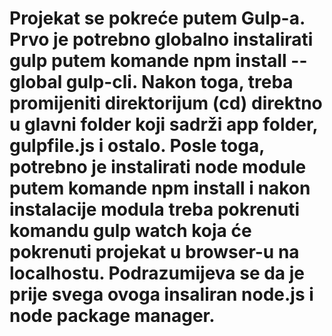 # Projekat se pokreće putem Gulp-a. Prvo je potrebno globalno instalirati gulp putem komande npm install --global gulp-cli. Nakon toga, treba promijeniti direktorijum (cd) direktno u glavni folder koji sadrži app folder, gulpfile.js i ostalo. Posle toga, potrebno je instalirati node module putem komande npm install i nakon instalacije modula treba pokrenuti komandu gulp watch koja će pokrenuti projekat u browser-u na localhostu. Podrazumijeva se da je prije svega ovoga insaliran node.js i node package manager.
